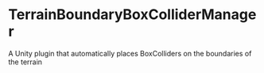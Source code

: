 # TerrainBoundaryBoxColliderManager
A Unity plugin that automatically places BoxColliders on the boundaries of the terrain
